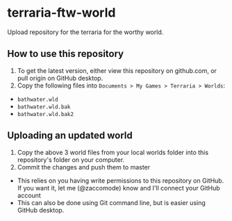 # terraria-ftw-world
Upload repository for the terraria for the worthy world. 

## How to use this repository
1. To get the latest version, either view this repository on github.com, or pull origin on GitHub desktop.
2. Copy the following files into `Documents > My Games > Terraria > Worlds`:
- `bathwater.wld`
- `bathwater.wld.bak`
- `bathwater.wld.bak2`

## Uploading an updated world
1. Copy the above 3 world files from your local worlds folder into this repository's folder on your computer.
2. Commit the changes and push them to master
- This relies on you having write permissions to this repository on GitHub. If you want it, let me (@zaccomode) know and I'll connect your GitHub account
- This can also be done using Git command line, but is easier using GitHub desktop.
